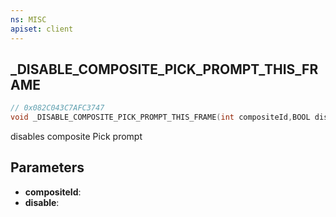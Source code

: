 ```yaml
---
ns: MISC
apiset: client
---
```

## _DISABLE_COMPOSITE_PICK_PROMPT_THIS_FRAME

```c
// 0x082C043C7AFC3747
void _DISABLE_COMPOSITE_PICK_PROMPT_THIS_FRAME(int compositeId,BOOL disable);
```

disables composite Pick prompt

## Parameters
* **compositeId**:
* **disable**: